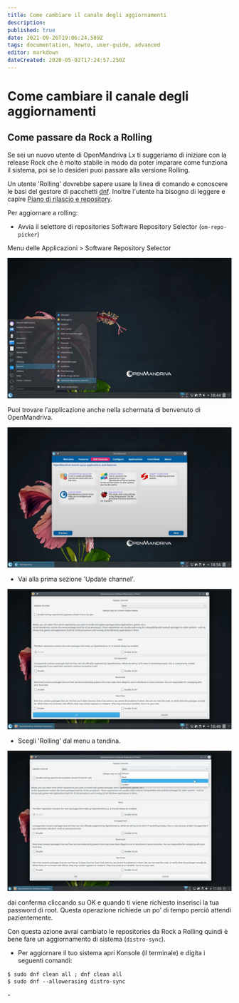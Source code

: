 ```yaml
---
title: Come cambiare il canale degli aggiornamenti
description: 
published: true
date: 2021-09-26T19:06:24.589Z
tags: documentation, howto, user-guide, advanced
editor: markdown
dateCreated: 2020-05-02T17:24:57.250Z
---
```


# Come cambiare il canale degli aggiornamenti
## Come passare da Rock a Rolling

Se sei un nuovo utente di OpenMandriva Lx ti suggeriamo di iniziare con la release Rock che è molto stabile in modo da poter imparare come funziona il sistema, poi se lo desideri puoi passare alla versione Rolling.

Un utente 'Rolling' dovrebbe sapere usare la linea di comando e conoscere le basi del gestore di pacchetti [dnf](/en/doc/using-dnf).
Inoltre l'utente ha bisogno di leggere e capire [Piano di rilascio e repository](/en/doc/release-plan-and-repositories).

Per aggiornare a rolling:

- Avvia il selettore di repositories Software Repository Selector (`om-repo-picker`) 

Menu delle Applicazioni > Software Repository Selector

![repositories01.jpg](/images/repositories01.jpg)

Puoi trovare l'applicazione anche nella schermata di benvenuto di OpenMandriva.

![repositories07.jpg](/images/repositories07.jpg)

- Vai alla prima sezione 'Update channel'.

![repositories02.jpg](/images/repositories02.jpg)

- Scegli 'Rolling' dal menu a tendina.

![update-channel-rolling.jpg](/images/update-channel-rolling.jpg)

dai conferma cliccando su OK e quando ti viene richiesto inserisci la tua password di root. Questa operazione richiede un po' di tempo perciò attendi pazientemente.

Con questa azione avrai cambiato le repositories da Rock a Rolling quindi è bene fare un aggiornamento di sistema (`distro-sync`).

- Per aggiornare il tuo sistema apri Konsole (il terminale) e digita i seguenti comandi:
```
$ sudo dnf clean all ; dnf clean all
$ sudo dnf --allowerasing distro-sync
```

\-


